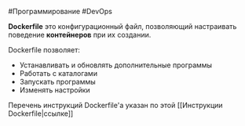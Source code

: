 #Программирование #DevOps 

**Dockerfile** это конфигурационный файл, позволяющий настраивать поведение **контейнеров** при их создании.

Dockerfile позволяет:
- Устанавливать и обновлять дополнительные программы
- Работать с каталогами
- Запускать программы
- Изменять настройки

Перечень инструкций Dockerfile'а указан по этой [[Инструкции Dockerfile|ссылке]]